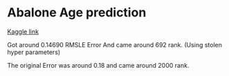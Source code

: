 # Abalone Age prediction

[Kaggle link](https://www.kaggle.com/competitions/playground-series-s4e4)

Got around 0.14690 RMSLE Error
And came around 692 rank. (Using stolen hyper parameters)


The original Error was around 0.18 and came around 2000 rank.